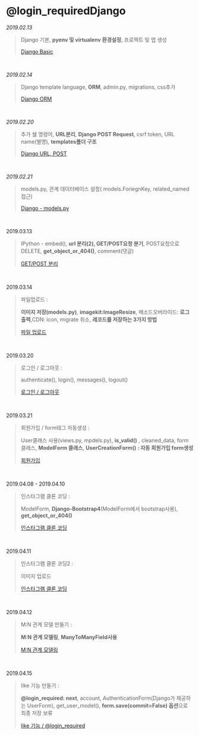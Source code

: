 # @login_requiredDjango

*2019.02.13*

> Django 기본, **pyenv 및 virtualenv 환경설정**, 프로젝트 및 앱 생성
>
> [Django Basic](./2019-02-13-django.md)

<br>

*2019.02.14*

> Django template language, **ORM**, admin.py, migrations, css추가
>
> [Django ORM](./2019-02-14-django.md)

<br>

*2019.02.20*

>추가 쉘 명령어,  **URL분리**,  **Django POST Request**, csrf token, URL name(별명), **templates폴더 구조**
>
>[Django URL, POST](./2019-02-20-django.md)

<br>

*2019.02.21*

> models.py, 관계 데이터베이스 설정( models.ForiegnKey, related_named접근) 
>
> [Django - models.py](./2019-02-21-django.md)

<br>

2019.03.13

>IPython - embed(), **url 분리(2), GET/POST요청 분기**, POST요청으로 DELETE, **get_object_or_404()**, comment(댓글)
>
>[GET/POST 분리](./2019-03-13-django.md)

<br>

2019.03.14

>파일업로드 :
>
>**이미지 저장(models.py)**,  **imagekit:ImageResize**, 메소드오버라이드: **로그출력**,CDN: icon, migrate 취소, **레코드를 저장하는 3가지 방법**
>
>[파일 업로드](./2019-03-14-django.md)

<br>

2019.03.20

>로그인 / 로그아웃 :
>
>authenticate(), login(), messages(), logout()
>
>[로그인 / 로그아웃](./2019-03-20-django.md)

<br>

2019.03.21

>회원가입 / form태그 자동생성 :
>
>User클래스 사용(views.py, mpdels.py), **is_valid()** , cleaned_data, form 클래스, **ModelForm 클래스**, **UserCreationForm() : 자동 회원가입 form생성**
>
>[회원가입](./2019-03-21-django.md)

<br>

2019.04.08 - 2019.04.10

> 인스타그램 클론 코딩 :
>
> ModelForm, **Django-Bootstrap4**(ModelForm에서 bootstrap사용), **get_object_or_404()**
>
> [인스타그램 클론 코딩](./2019-04-08-django.md)

<br>

2019.04.11

> 인스타그램 클론 코딩2 :
>
> 이미지 업로드
>
> [인스타그램 클론 코딩](./2019-04-11-django.md)

<br>

2019.04.12

> M:N 관계 모델 만들기 :
>
> **M:N 관계 모델링**, **ManyToManyField사용**
>
> [M:N 관계 모델링](./2019-04-12-django.md)

<br>

2019.04.15

> like 기능 만들기 :
>
> **@login_required:  next**, account, AuthenticationForm(Django가 제공하는 UserForm), get_user_model(), **form.save(commit=False) 옵션**으로 최종 저장 보류
> 
> [like 기능 / @login_required](./2019-04-15-django.md)
